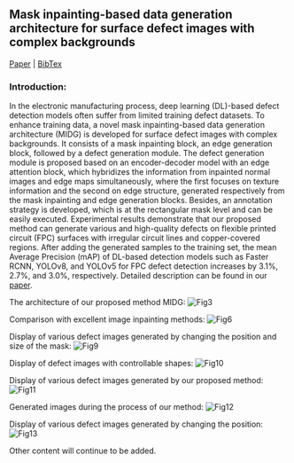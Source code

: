 ## Mask inpainting-based data generation architecture for surface defect images with complex backgrounds
[Paper](https://doi.org/10.1007/s11760-025-03987-y) | [BibTex](#citation)
### Introduction:
In the electronic manufacturing process, deep learning (DL)-based defect detection models often suffer from limited training defect datasets. To enhance training data, a novel mask inpainting-based data generation architecture (MIDG) is developed for surface defect images with complex backgrounds. It consists of a mask inpainting block, an edge generation block, followed by a defect generation module. The defect generation module is proposed based on an encoder-decoder model with an edge attention block, which hybridizes the information from inpainted normal images and edge maps simultaneously, where the first focuses on texture information and the second on edge structure, generated respectively from the mask inpainting and edge generation blocks. Besides, an annotation strategy is developed, which is at the rectangular mask level and can be easily executed. Experimental results demonstrate that our proposed method can generate various and high-quality defects on flexible printed circuit (FPC) surfaces with irregular circuit lines and copper-covered regions. After adding the generated samples to the training set, the mean Average Precision (mAP) of DL-based detection models such as Faster RCNN, YOLOv8, and YOLOv5 for FPC defect detection increases by 3.1%, 2.7%, and 3.0%, respectively. Detailed description can be found in our [paper](https://doi.org/10.1007/s11760-025-03987-y).

The architecture of our proposed method MIDG:
![Fig3](https://github.com/user-attachments/assets/6c4e08be-d3b6-464a-bf31-dd76a73ae305)

Comparison with excellent image inpainting methods:
![Fig6](https://github.com/user-attachments/assets/f95abe12-9aa3-4239-a6aa-a177164ddd19)

Display of various defect images generated by changing the position
and size of the mask:
![Fig9](https://github.com/user-attachments/assets/73c58ac3-307e-4d86-986d-94bb9b5863c3)

Display of defect images with controllable shapes:
![Fig10](https://github.com/user-attachments/assets/d8092d0c-97db-4efc-b0c3-b9d84b6246c3)

Display of various defect images generated by our proposed method:
![Fig11](https://github.com/user-attachments/assets/614d2e95-51c2-4ac5-be0e-7e36dc73296c)

Generated images during the process of our method:
![Fig12](https://github.com/user-attachments/assets/b0d7ea2f-5325-422e-a719-0410d2fa81b8)

Display of various defect images generated by changing the position:
![Fig13](https://github.com/user-attachments/assets/79cadc09-daac-4618-9760-07bcd919042c)

Other content will continue to be added.
